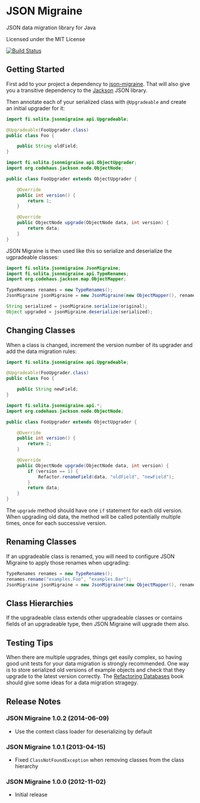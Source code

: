 JSON Migraine
=============

JSON data migration library for Java

Licensed under the MIT License

[![Build Status](https://secure.travis-ci.org/solita/json-migraine.png)](http://travis-ci.org/solita/json-migraine)


Getting Started
---------------

First add to your project a dependency to [json-migraine](http://search.maven.org/#search%7Cga%7C1%7Ca%3A%22json-migraine%22). That will also give you a transitive dependency to the [Jackson](http://jackson.codehaus.org/) JSON library.

Then annotate each of your serialized class with `@Upgradeable` and create an initial upgrader for it:

```java
import fi.solita.jsonmigraine.api.Upgradeable;

@Upgradeable(FooUpgrader.class)
public class Foo {

    public String oldField;
}
```

```java
import fi.solita.jsonmigraine.api.ObjectUpgrader;
import org.codehaus.jackson.node.ObjectNode;

public class FooUpgrader extends ObjectUpgrader {

    @Override
    public int version() {
        return 1;
    }

    @Override
    public ObjectNode upgrade(ObjectNode data, int version) {
        return data;
    }
}
```

JSON Migraine is then used like this so serialize and deserialize the ugpradeable classes:

```java
import fi.solita.jsonmigraine.JsonMigraine;
import fi.solita.jsonmigraine.api.TypeRenames;
import org.codehaus.jackson.map.ObjectMapper;

TypeRenames renames = new TypeRenames();
JsonMigraine jsonMigraine = new JsonMigraine(new ObjectMapper(), renames);

String serialized = jsonMigraine.serialize(original);
Object upgraded = jsonMigraine.deserialize(serialized);
```


Changing Classes
----------------

When a class is changed, increment the version number of its upgrader and add the data migration rules:

```java
import fi.solita.jsonmigraine.api.Upgradeable;

@Upgradeable(FooUpgrader.class)
public class Foo {

    public String newField;
}
```

```java
import fi.solita.jsonmigraine.api.*;
import org.codehaus.jackson.node.ObjectNode;

public class FooUpgrader extends ObjectUpgrader {

    @Override
    public int version() {
        return 2;
    }

    @Override
    public ObjectNode upgrade(ObjectNode data, int version) {
        if (version == 1) {
            Refactor.renameField(data, "oldField", "newField");
        }
        return data;
    }
}
```

The `upgrade` method should have one `if` statement for each old version. When upgrading old data, the method will be called potentially multiple times, once for each successive version.


Renaming Classes
----------------

If an upgradeable class is renamed, you will need to configure JSON Migraine to apply those renames when upgrading:

```java
TypeRenames renames = new TypeRenames();
renames.rename("examples.Foo", "examples.Bar");
JsonMigraine jsonMigraine = new JsonMigraine(new ObjectMapper(), renames);
```


Class Hierarchies
-----------------

If the upgradeable class extends other upgradeable classes or contains fields of an upgradeable type, then JSON Migraine will upgrade them also.



Testing Tips
------------

When there are multiple upgrades, things get easily complex, so having good unit tests for your data migration is strongly recommended. One way is to store serialized old versions of example objects and check that they upgrade to the latest version correctly. The [Refactoring Databases](http://databaserefactoring.com/) book should give some ideas for a data migration stragegy.


Release Notes
-------------

### JSON Migraine 1.0.2 (2014-06-09)

- Use the context class loader for deserializing by default

### JSON Migraine 1.0.1 (2013-04-15)

- Fixed `ClassNotFoundException` when removing classes from the class hierarchy

### JSON Migraine 1.0.0 (2012-11-02)

- Initial release
